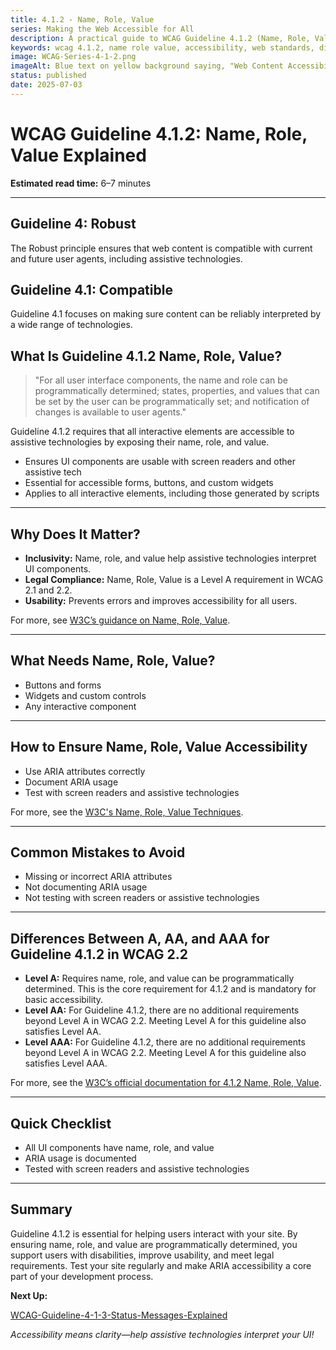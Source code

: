 ```yaml
---
title: 4.1.2 - Name, Role, Value
series: Making the Web Accessible for All
description: A practical guide to WCAG Guideline 4.1.2 (Name, Role, Value)—what it means, why it matters, and how to ensure user interface components have name, role, and value that can be programmatically determined.
keywords: wcag 4.1.2, name role value, accessibility, web standards, digital inclusion
image: WCAG-Series-4-1-2.png
imageAlt: Blue text on yellow background saying, "Web Content Accessibiilty Guiedlines (WCAG) 4.1.2 Explained, Name, Role, Value"
status: published
date: 2025-07-03
---
```


# **WCAG Guideline 4.1.2: Name, Role, Value Explained**

**Estimated read time:** 6–7 minutes

---

## **Guideline 4: Robust**

The Robust principle ensures that web content is compatible with current and future user agents, including assistive technologies.

## **Guideline 4.1: Compatible**

Guideline 4.1 focuses on making sure content can be reliably interpreted by a wide range of technologies.

## **What Is Guideline 4.1.2 Name, Role, Value?**

<!-- [Illustration: Code showing ARIA attributes for a button] -->

> "For all user interface components, the name and role can be programmatically determined; states, properties, and values that can be set by the user can be programmatically set; and notification of changes is available to user agents."

Guideline 4.1.2 requires that all interactive elements are accessible to assistive technologies by exposing their name, role, and value.

- Ensures UI components are usable with screen readers and other assistive tech
- Essential for accessible forms, buttons, and custom widgets
- Applies to all interactive elements, including those generated by scripts

---

## **Why Does It Matter?**

<!-- [Infographic: User with screen reader, ARIA icon, and button] -->

- **Inclusivity:** Name, role, and value help assistive technologies interpret UI components.
- **Legal Compliance:** Name, Role, Value is a Level A requirement in WCAG 2.1 and 2.2.
- **Usability:** Prevents errors and improves accessibility for all users.

For more, see [W3C’s guidance on Name, Role, Value](https://www.w3.org/WAI/WCAG22/Understanding/name-role-value.html).

---

## **What Needs Name, Role, Value?**

<!-- [Grid: Buttons, forms, widgets, all with ARIA icons] -->

- Buttons and forms
- Widgets and custom controls
- Any interactive component

---

## **How to Ensure Name, Role, Value Accessibility**

<!-- [Side-by-side code snippets: ARIA attributes, missing attributes]
[Example: Settings panel for ARIA roles] -->

- Use ARIA attributes correctly
- Document ARIA usage
- Test with screen readers and assistive technologies

For more, see the [W3C's Name, Role, Value Techniques](https://www.w3.org/WAI/WCAG22/Techniques/aria/ARIA1).

---

## **Common Mistakes to Avoid**

<!-- [Do/Don't graphic: Left side with correct ARIA, right side with missing ARIA] -->

- Missing or incorrect ARIA attributes
- Not documenting ARIA usage
- Not testing with screen readers or assistive technologies

---

## **Differences Between A, AA, and AAA for Guideline 4.1.2 in WCAG 2.2**

<!-- [Infographic: Three columns labeled A, AA, AAA with example requirements for each] -->

- **Level A:** Requires name, role, and value can be programmatically determined. This is the core requirement for 4.1.2 and is mandatory for basic accessibility.
- **Level AA:** For Guideline 4.1.2, there are no additional requirements beyond Level A in WCAG 2.2. Meeting Level A for this guideline also satisfies Level AA.
- **Level AAA:** For Guideline 4.1.2, there are no additional requirements beyond Level A in WCAG 2.2. Meeting Level A for this guideline also satisfies Level AAA.

For more, see the [W3C’s official documentation for 4.1.2 Name, Role, Value](https://www.w3.org/WAI/WCAG22/Understanding/name-role-value.html).

---

## **Quick Checklist**

<!-- [Checklist graphic: Icons for each item (ARIA, button, screen reader, etc.)] -->

- All UI components have name, role, and value
- ARIA usage is documented
- Tested with screen readers and assistive technologies

---

## **Summary**

<!-- [Illustration: User interacting with a button using assistive technology] -->

Guideline 4.1.2 is essential for helping users interact with your site. By ensuring name, role, and value are programmatically determined, you support users with disabilities, improve usability, and meet legal requirements. Test your site regularly and make ARIA accessibility a core part of your development process.

**Next Up:**

[WCAG-Guideline-4-1-3-Status-Messages-Explained](WCAG-Guideline-4-1-3-Status-Messages-Explained)

*Accessibility means clarity—help assistive technologies interpret your UI!*
